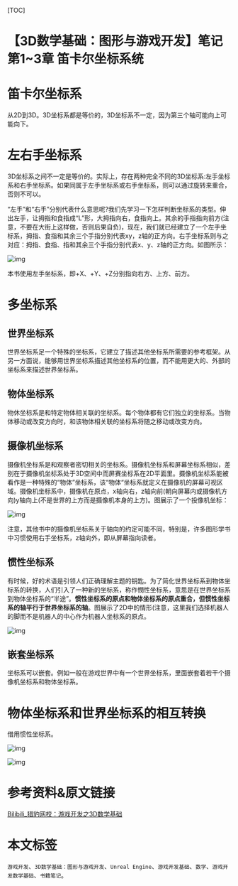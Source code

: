 [TOC]

# 【3D数学基础：图形与游戏开发】笔记 第1~3章 笛卡尔坐标系统

# 笛卡尔坐标系
从2D到3D。3D坐标系都是等价的，3D坐标系不一定，因为第三个轴可能向上可能向下。

# 左右手坐标系
3D坐标系之间不一定是等价的。实际上，存在两种完全不同的3D坐标系:左手坐标系和右手坐标系。如果同属于左手坐标系或右手坐标系，则可以通过旋转来重合，否则不可以。

“左手”和“右手”分别代表什么意思呢?我们先学习一下怎样判断坐标系的类型。伸出左手，让拇指和食指成“L”形，大拇指向右，食指向上。其余的手指指向前方(注意，不要在大街上这样做，否则后果自负)，现在，我们就已经建立了一个左手坐标系，拇指、食指和其余三个手指分别代表xy，z轴的正方向。右手坐标系则与之对应：拇指、食指、指和其余三个手指分别代表x、y、z轴的正方向。如图所示：

![img](https://sin998-blog-image.oss-cn-beijing.aliyuncs.com/images/202109042005423.png)

本书使用左手坐标系，即+X、+Y、+Z分别指向右方、上方、前方。

# 多坐标系

## **世界坐标系**
世界坐标系足一个特殊的坐标系，它建立了描述其他坐标系所需要的参考框架。从另一方面说，能够用世界坐标系描述其他坐标系的位置，而不能用更大的、外部的坐标系来描述世界坐标系。

## **物体坐标系**
物休坐标系是和特定物体相关联的坐标系。每个物体都有它们独立的坐标系。当物体移动或改变方向时，和该物体相关联的坐标系将随之移动或改变方向。

## **摄像机坐标系**
摄像机坐标系是和观察者密切相关的坐标系。摄像机坐标系和屏幕坐标系相似，差别在于摄像机坐标系处于3D空间中而屏赛坐标系在2D平面里。摄像机坐标系能被看作是一种特殊的“物体”坐标系，该“物体“坐标系就定义在摄像机的屏幕可视区域。摄像机坐标系中，摄像机在原点，x轴向右，z轴向前(朝向屏幕内或摄像机方向)y轴向上(不是世界的上方而是摄像机本身的上方)。图展示了一个投像机坐标：

![img](https://sin998-blog-image.oss-cn-beijing.aliyuncs.com/images/202109042005674.png)

注意，其他书中的摄像机坐标系关于轴向的约定可能不同，特别是，许多图形学书中习惯使用右手坐标系，z轴向外，即从屏幕指向读者。

## **惯性坐标系**
有时候，好的术语是引领人们正确理解主题的钥匙。为了简化世界坐标系到物体坐标系的转换，人们引入了一种新的坐标系，称作憫性坐标系，意思是在世界坐标系到物体坐标系的“半途”。**惯性坐标系的原点和物体坐标系的原点重合，但惯性坐标系的轴平行于世界坐标系的轴**。图展示了2D中的情形(注意，这里我们选择机器人的脚而不是机器人的中心作为机器人坐标系的原点。

![img](https://sin998-blog-image.oss-cn-beijing.aliyuncs.com/images/202109042006360.png)

## **嵌套坐标系**
坐标系可以嵌套。例如一般在游戏世界中有一个世界坐标系，里面嵌套着若干个摄像机坐标系和物体坐标系。

# **物体坐标系和世界坐标系的相互转换**
借用惯性坐标系。

![img](https://sin998-blog-image.oss-cn-beijing.aliyuncs.com/images/202109042006777.png)

![img](https://sin998-blog-image.oss-cn-beijing.aliyuncs.com/images/202109042006858.png)

# 参考资料&原文链接

[Bilibili_猎豹网校：游戏开发之3D数学基础](https://www.bilibili.com/video/BV1ib411K7TK)

# 本文标签

`游戏开发`、`3D数学基础：图形与游戏开发`、`Unreal Engine`、`游戏开发基础`、`数学`、`游戏开发数学基础`、`书籍笔记`。

